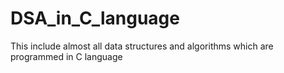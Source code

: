 # DSA_in_C_language
This include almost all data structures and algorithms which are programmed in C language
